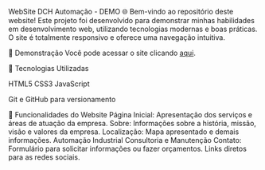WebSite DCH Automação - DEMO 🌐
Bem-vindo ao repositório deste website! Este projeto foi desenvolvido para demonstrar minhas habilidades em desenvolvimento web, utilizando tecnologias modernas e boas práticas. O site é totalmente responsivo e oferece uma navegação intuitiva.

🔗 Demonstração
Você pode acessar o site clicando <a href="https://danrleymedeiros.github.io/Projeto-WebSite-DCH-Automacao/">aqui</a>. 

🚀 Tecnologias Utilizadas


HTML5
CSS3 
JavaScript 

Git e GitHub para versionamento


💼 Funcionalidades do Website
Página Inicial: Apresentação dos serviços e áreas de atuação da empresa.
Sobre: Informações sobre a história, missão, visão e valores da empresa.
Localização: Mapa apresentado e demais informações.
Automação Industrial
Consultoria e Manutenção
Contato: Formulário para solicitar informações ou fazer orçamentos.
Links diretos para as redes sociais.
